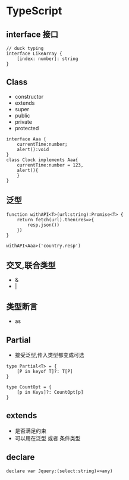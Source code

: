 # TypeScript
## interface 接口
```TS
// duck typing
interface LikeArray {
    [index: number]: string
}
```

## Class
- constructor
- extends
- super
- public
- private
- protected
```TS
interface Aaa {
    currentTime:number;
    alert():void
}
class Clock implements Aaa{
    currentTime:number = 123,
    alert(){
    }
}
```
## 泛型
```TS
function withAPI<T>(url:string):Promise<T> {
    return fetch(url).then(res=>{
        resp.json())
    })
}

withAPI<Aaa>('country.resp')
```

## 交叉,联合类型
- &
- |

## 类型断言
- as

## Partial
- 接受泛型,传入类型都变成可选
```TS
type Partial<T> = {
    [P in keyof T]?: T[P]
}

type CountOpt = {
    [p in Keys]?: CountOpt[p]
}
```

## extends
- 是否满足约束
- 可以用在泛型 或者 条件类型

## declare 
```TS
declare var Jquery:(select:string)=>any)
```